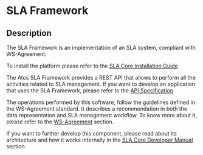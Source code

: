 # SLA Framework

## Description

The SLA Framework is an implementation of an SLA system, compliant with WS-Agreement.

To install the platform please refer to the [SLA Core Installation Guide](sla-core/docs/installation-guide.md)

The Atos SLA Framework provides a REST API that allows to perform all the
activities related to SLA management. If you want to develop an application
that uses the SLA Framework, please refer to the
[API Specification](sla-core/docs/API.md)

The operations performed by this software, follow the guidelines defined
in the WS-Agreement standard. It describes a recommendation in both the
data representation and SLA management workflow. To know more about it,
please refer to the [WS-Agreement](sla-core/docs/ws-agreement.md) section.

If you want to further develop this component, please read about
its architecture and how it works internally in the [SLA Core Developer Manual](sla-core/docs/developer-guide.md)
section.
